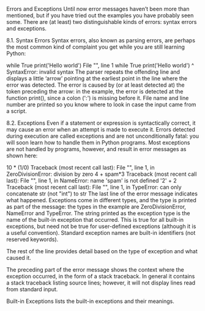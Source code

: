  Errors and Exceptions
Until now error messages haven’t been more than mentioned, but if you have tried out the examples you have probably seen some. There are (at least) two distinguishable kinds of errors: syntax errors and exceptions.

8.1. Syntax Errors
Syntax errors, also known as parsing errors, are perhaps the most common kind of complaint you get while you are still learning Python:

>>>
while True print('Hello world')
  File "<stdin>", line 1
    while True print('Hello world')
                   ^
SyntaxError: invalid syntax
The parser repeats the offending line and displays a little ‘arrow’ pointing at the earliest point in the line where the error was detected. The error is caused by (or at least detected at) the token preceding the arrow: in the example, the error is detected at the function print(), since a colon (':') is missing before it. File name and line number are printed so you know where to look in case the input came from a script.

8.2. Exceptions
Even if a statement or expression is syntactically correct, it may cause an error when an attempt is made to execute it. Errors detected during execution are called exceptions and are not unconditionally fatal: you will soon learn how to handle them in Python programs. Most exceptions are not handled by programs, however, and result in error messages as shown here:

>>>
10 * (1/0)
Traceback (most recent call last):
  File "<stdin>", line 1, in <module>
ZeroDivisionError: division by zero
4 + spam*3
Traceback (most recent call last):
  File "<stdin>", line 1, in <module>
NameError: name 'spam' is not defined
'2' + 2
Traceback (most recent call last):
  File "<stdin>", line 1, in <module>
TypeError: can only concatenate str (not "int") to str
The last line of the error message indicates what happened. Exceptions come in different types, and the type is printed as part of the message: the types in the example are ZeroDivisionError, NameError and TypeError. The string printed as the exception type is the name of the built-in exception that occurred. This is true for all built-in exceptions, but need not be true for user-defined exceptions (although it is a useful convention). Standard exception names are built-in identifiers (not reserved keywords).

The rest of the line provides detail based on the type of exception and what caused it.

The preceding part of the error message shows the context where the exception occurred, in the form of a stack traceback. In general it contains a stack traceback listing source lines; however, it will not display lines read from standard input.

Built-in Exceptions lists the built-in exceptions and their meanings.
